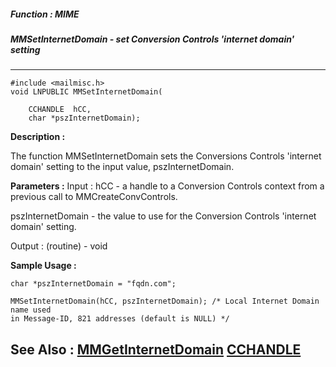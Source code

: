 ##### Function : MIME
##### MMSetInternetDomain - set Conversion Controls 'internet domain' setting
---
```
#include <mailmisc.h>
void LNPUBLIC MMSetInternetDomain(

	CCHANDLE  hCC,
	char *pszInternetDomain);
```
**Description :**

The function  MMSetInternetDomain sets the Conversions Controls 'internet 
domain' setting to the input value, pszInternetDomain.

**Parameters :**
Input :
hCC  -  a handle to a Conversion Controls context from a previous call to MMCreateConvControls.

pszInternetDomain  -  the value to use for the Conversion Controls 'internet domain' setting.

Output :
(routine)  -  void



**Sample Usage :**
```
char *pszInternetDomain = "fqdn.com";

MMSetInternetDomain(hCC, pszInternetDomain); /* Local Internet Domain name used 
in Message-ID, 821 addresses (default is NULL) */

```
**See Also :**
[MMGetInternetDomain](/domino-c-api-docs/reference/Func/MMGetInternetDomain)
[CCHANDLE](/domino-c-api-docs/reference/Data/CCHANDLE)
---
